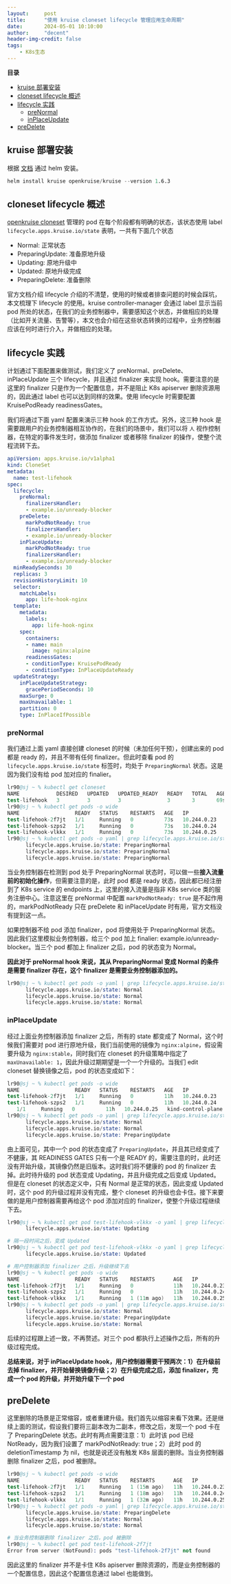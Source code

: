 ```yaml
---
layout:     post
title:      "使用 kruise cloneset lifecycle 管理应用生命周期"
date:       2024-05-01 10:10:00
author:     "decent"
header-img-credit: false
tags:
    - K8s生态
---
```


**目录**
- [kruise 部署安装](#kruise-部署安装)
- [cloneset lifecycle 概述](#cloneset-lifecycle-概述)
- [lifecycle 实践](#lifecycle-实践)
  - [preNormal](#prenormal)
  - [inPlaceUpdate](#inplaceupdate)
- [preDelete](#predelete)

## kruise 部署安装
根据 [文档](https://openkruise.io/zh/docs/installation) 通过 helm 安装。
```s
helm install kruise openkruise/kruise --version 1.6.3
```

## cloneset lifecycle 概述
[openkruise cloneset](https://openkruise.io/zh/docs/user-manuals/cloneset/#%E7%94%9F%E5%91%BD%E5%91%A8%E6%9C%9F%E9%92%A9%E5%AD%90) 管理的 pod 在每个阶段都有明确的状态，该状态使用 label `lifecycle.apps.kruise.io/state` 表明，一共有下面几个状态
* Normal: 正常状态
* PreparingUpdate: 准备原地升级
* Updating: 原地升级中
* Updated: 原地升级完成
* PreparingDelete: 准备删除

官方文档介绍 lifecycle 介绍的不清楚，使用的时候或者排查问题的时候会踩坑，本文梳理下 lifecycle 的使用。kruise controller-manager 会通过 label 显示当前 pod 所处的状态，在我们的业务控制器中，需要感知这个状态，并做相应的处理（比如开关流量、告警等），本文也会介绍在这些状态转换的过程中，业务控制器应该在何时进行介入，并做相应的处理。

## lifecycle 实践
计划通过下面配置来做测试，我们定义了 preNormal、preDelete、inPlaceUpdate 三个 lifecycle，并且通过 finalizer 来实现 hook。需要注意的是这里的 finalizer 只是作为一个配置信息，并不是阻止 K8s apiserver 删除资源用的，因此通过 label 也可以达到同样的效果。使用 lifecycle 时需要配置 KruisePodReady readinessGates。

我们将通过下面 yaml 配置来演示三种 hook 的工作方式。另外，这三种 hook 是需要跟用户的业务控制器相互协作的，在我们的场景中，我们可以将 `人` 视作控制器，在特定的事件发生时，做添加 finalizer 或者移除 finalizer 的操作，使整个流程流转下去。

```yaml
apiVersion: apps.kruise.io/v1alpha1
kind: CloneSet
metadata:
  name: test-lifehook
spec:
  lifecycle:
    preNormal:
      finalizersHandler:
      - example.io/unready-blocker
    preDelete:
      markPodNotReady: true
      finalizersHandler:
      - example.io/unready-blocker
    inPlaceUpdate:
      markPodNotReady: true
      finalizersHandler:
      - example.io/unready-blocker
  minReadySeconds: 30
  replicas: 3
  revisionHistoryLimit: 10
  selector:
    matchLabels:
      app: life-hook-nginx
  template:
    metadata:
      labels:
        app: life-hook-nginx
    spec:
      containers:
      - name: main
        image: nginx:alpine
      readinessGates:
      - conditionType: KruisePodReady
      - conditionType: InPlaceUpdateReady
  updateStrategy:
    inPlaceUpdateStrategy:
      gracePeriodSeconds: 10
    maxSurge: 0
    maxUnavailable: 1
    partition: 0
    type: InPlaceIfPossible
```

### preNormal
我们通过上面 yaml 直接创建 cloneset 的时候（未加任何干预），创建出来的 pod 都是 ready 的，并且不带有任何 finalizer。但此时查看 pod 的 `lifecycle.apps.kruise.io/state` 标签时，均处于 `PreparingNormal` 状态。这是因为我们没有给 pod 加对应的 finalier。
```s
lr90@sj ~ % kubectl get cloneset
NAME            DESIRED   UPDATED   UPDATED_READY   READY   TOTAL   AGE
test-lifehook   3         3         3               3       3       69s
lr90@sj ~ % kubectl get pods -o wide
NAME                  READY   STATUS    RESTARTS   AGE   IP            NODE                 NOMINATED NODE   READINESS GATES
test-lifehook-2f7jt   1/1     Running   0          73s   10.244.0.23   kind-control-plane   <none>           2/2
test-lifehook-szps2   1/1     Running   0          73s   10.244.0.24   kind-control-plane   <none>           2/2
test-lifehook-vlkkx   1/1     Running   0          73s   10.244.0.25   kind-control-plane   <none>           2/2
lr90@sj ~ % kubectl get pods -o yaml | grep lifecycle.apps.kruise.io/state
      lifecycle.apps.kruise.io/state: PreparingNormal
      lifecycle.apps.kruise.io/state: PreparingNormal
      lifecycle.apps.kruise.io/state: PreparingNormal
```

当业务控制器在检测到 pod 处于 PreparingNormal 状态时，可以做一些**接入流量前的初始化操作**，但需要注意的是，此时 pod 都是 ready 状态，因此都已经注册到了 K8s service 的 endpoints 上，这里的接入流量是指非 K8s service 类的服务注册中心。注意这里在 preNormal 中配置 `markPodNotReady: true` 是不起作用的，markPodNotReady 只在 preDelete 和 inPlaceUpdate 时有用，官方文档没有提到这一点。

如果控制器不给 pod 添加 finalizer，pod 将使用处于 PreparingNormal 状态。因此我们这里模拟业务控制器，给三个 pod 加上 finalier: example.io/unready-blocker。当三个 pod 都加上 finalizer 之后，pod 的状态变为 Normal。

**因此对于 preNormal hook 来说，其从 PreparingNormal 变成 Normal 的条件是需要 finalizer 存在，这个 finalizer 是需要业务控制器添加的。**

```s
lr90@sj ~ % kubectl get pods -o yaml | grep lifecycle.apps.kruise.io/state
      lifecycle.apps.kruise.io/state: Normal
      lifecycle.apps.kruise.io/state: Normal
      lifecycle.apps.kruise.io/state: Normal
```

### inPlaceUpdate
经过上面业务控制器添加 finalizer 之后，所有的 state 都变成了 Normal，这个时候我们需要对 pod 进行原地升级，我们当前使用的镜像为 `nginx:alpine`，假设需要升级为 `nginx:stable`，同时我们在 cloneset 的升级策略中指定了 `maxUnavailable: 1`，因此升级过期期望是一个一个升级的。当我们 edit cloneset 替换镜像之后，pod 的状态变成如下：
```s
lr90@sj ~ % kubectl get pods -o wide
NAME                  READY   STATUS    RESTARTS   AGE   IP            NODE                 NOMINATED NODE   READINESS GATES
test-lifehook-2f7jt   1/1     Running   0          11h   10.244.0.23   kind-control-plane   <none>           2/2
test-lifehook-szps2   1/1     Running   0          11h   10.244.0.24   kind-control-plane   <none>           2/2
   1/1     Running   0          11h   10.244.0.25   kind-control-plane   <none>           1/2
lr90@sj ~ % kubectl get pods -o yaml | grep lifecycle.apps.kruise.io/state
      lifecycle.apps.kruise.io/state: Normal
      lifecycle.apps.kruise.io/state: Normal
      lifecycle.apps.kruise.io/state: PreparingUpdate
```
由上面可见，其中一个 pod 的状态变成了 `PreparingUpdate`，并且其已经变成了不健康，其 READINESS GATES 只有一个是 READY 的，需要注意的时，此时还没有开始升级，其镜像仍然是旧版本。这时我们将不健康的 pod 的 finalizer 去掉。此时待升级的 pod 状态变成 Updating，并且升级完成之后变成 Updated。但是在 cloneset 的状态定义中，只有 Normal 是正常的状态，因此变成 Updated 时，这个 pod 的升级过程并没有完成，整个 cloneset 的升级也会卡住。接下来要做的是用户控制器需要再给这个 pod 添加对应的 finalizer，使整个升级过程继续下去。
```s
lr90@sj ~ % kubectl get pod test-lifehook-vlkkx -o yaml | grep lifecycle.apps.kruise.io/state
      lifecycle.apps.kruise.io/state: Updating

# 隔一段时间之后，变成 Updated
lr90@sj ~ % kubectl get pod test-lifehook-vlkkx -o yaml | grep lifecycle.apps.kruise.io/state
      lifecycle.apps.kruise.io/state: Updated

# 用户控制器添加 finalizer 之后，升级继续下去
lr90@sj ~ % kubectl get pods -o wide
NAME                  READY   STATUS    RESTARTS      AGE   IP            NODE                 NOMINATED NODE   READINESS GATES
test-lifehook-2f7jt   1/1     Running   0             11h   10.244.0.23   kind-control-plane   <none>           2/2
test-lifehook-szps2   1/1     Running   0             11h   10.244.0.24   kind-control-plane   <none>           1/2
test-lifehook-vlkkx   1/1     Running   1 (11m ago)   11h   10.244.0.25   kind-control-plane   <none>           2/2
lr90@sj ~ % kubectl get pods -o yaml | grep lifecycle.apps.kruise.io/state
      lifecycle.apps.kruise.io/state: Normal
      lifecycle.apps.kruise.io/state: PreparingUpdate
      lifecycle.apps.kruise.io/state: Normal
```
后续的过程跟上述一致，不再赘述。对三个 pod 都执行上述操作之后，所有的升级过程完成。

**总结来说，对于 inPlaceUpdate hook，用户控制器需要干预两次：1）在升级前去掉 finalizer，并开始替换镜像升级；2）在升级完成之后，添加 finalizer，完成一个 pod 的升级，并开始升级下一个 pod**

## preDelete
这里删除的场景是正常缩容，或者重建升级。我们首先以缩容来看下效果。还是继续上面的测试，假设我们要将三副本改为二副本，修改之后，发现一个 pod 卡在了 PreparingDelete 状态。此时有两点需要注意：1）此时该 pod 已经 NotReady，因为我们设置了 markPodNotReady: true；2）此时 pod 的 deletionTimestamp 为 nil，也就是说还没有触发 K8s 层面的删除。当业务控制器删除 finalizer 之后，pod 被删除。

```s
lr90@sj ~ % kubectl get pods -o wide
NAME                  READY   STATUS    RESTARTS      AGE   IP            NODE                 NOMINATED NODE   READINESS GATES
test-lifehook-2f7jt   1/1     Running   1 (15m ago)   11h   10.244.0.23   kind-control-plane   <none>           1/2
test-lifehook-szps2   1/1     Running   1 (18m ago)   11h   10.244.0.24   kind-control-plane   <none>           2/2
test-lifehook-vlkkx   1/1     Running   1 (32m ago)   11h   10.244.0.25   kind-control-plane   <none>           2/2
lr90@sj ~ % kubectl get pods -o yaml | grep lifecycle.apps.kruise.io/state
      lifecycle.apps.kruise.io/state: PreparingDelete
      lifecycle.apps.kruise.io/state: Normal
      lifecycle.apps.kruise.io/state: Normal

# 当业务控制器删除 finalizer 之后，pod 被删除
lr90@sj ~ % kubectl get pod test-lifehook-2f7jt
Error from server (NotFound): pods "test-lifehook-2f7jt" not found
```
因此这里的 finalizer 并不是卡住 K8s apiserver 删除资源的，而是业务控制器的一个配置信息，因此这个配置信息通过 label 也能做到。
